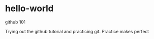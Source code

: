 # hello-world
github 101

Trying out the github tutorial and practicing git.
Practice makes perfect

